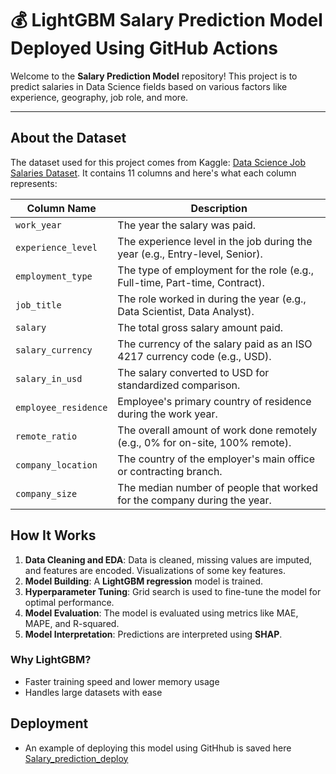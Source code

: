 # 💰 LightGBM Salary Prediction Model Deployed Using GitHub Actions

Welcome to the **Salary Prediction Model** repository! This project is to predict salaries in Data Science fields based on various factors like experience, geography, job role, and more. 

---

## About the Dataset

The dataset used for this project comes from Kaggle: [Data Science Job Salaries Dataset](https://www.kaggle.com/datasets/arnabchaki/data-science-salaries-2023/data).
It contains 11 columns and here's what each column represents:

| Column Name           | Description                                                                 |
|-----------------------|-----------------------------------------------------------------------------|
| `work_year`           | The year the salary was paid.                                               |
| `experience_level`    | The experience level in the job during the year (e.g., Entry-level, Senior).|
| `employment_type`     | The type of employment for the role (e.g., Full-time, Part-time, Contract). |
| `job_title`           | The role worked in during the year (e.g., Data Scientist, Data Analyst).    |
| `salary`              | The total gross salary amount paid.                                         |
| `salary_currency`     | The currency of the salary paid as an ISO 4217 currency code (e.g., USD).   |
| `salary_in_usd`       | The salary converted to USD for standardized comparison.                    |
| `employee_residence`  | Employee's primary country of residence during the work year.               |
| `remote_ratio`        | The overall amount of work done remotely (e.g., 0% for on-site, 100% remote).|
| `company_location`    | The country of the employer's main office or contracting branch.            |
| `company_size`        | The median number of people that worked for the company during the year.    |


## How It Works

1. **Data Cleaning and EDA**: Data is cleaned, missing values are imputed, and features are encoded. Visualizations of some key features.
3. **Model Building**: A **LightGBM regression** model is trained.
4. **Hyperparameter Tuning**: Grid search is used to fine-tune the model for optimal performance.
5. **Model Evaluation**: The model is evaluated using metrics like MAE, MAPE, and R-squared.
6. **Model Interpretation**: Predictions are interpreted using **SHAP**.

### Why LightGBM?
- Faster training speed and lower memory usage
- Handles large datasets with ease

## Deployment
- An example of deploying this model using GitHhub is saved here [Salary_prediction_deploy](https://github.com/TaoRanRan/Salary_prediction_deploy.git)
